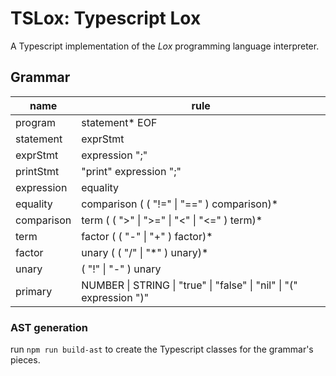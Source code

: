 # TSLox: Typescript Lox

A Typescript implementation of the _Lox_ programming language interpreter.


## Grammar
| name | rule |
|------|------|
| program | statement* EOF |
| statement | exprStmt | printStmt |
| exprStmt | expression ";" |
| printStmt | "print" expression ";" |
| expression | equality |
| equality | comparison ( ( "!=" \| "==" ) comparison)* |
| comparison | term ( ( ">" \| ">=" \| "<" \| "<=" ) term)* |
| term | factor ( ( "-" \| "+" ) factor)* |
| factor | unary ( ( "/" \| "\*" ) unary)* |
| unary | ( "!" \| "-" ) unary | primary |
| primary | NUMBER \| STRING \| "true" \| "false" \| "nil" \| "(" expression ")" |


### AST generation

run `npm run build-ast` to create the Typescript classes for the grammar's pieces.
